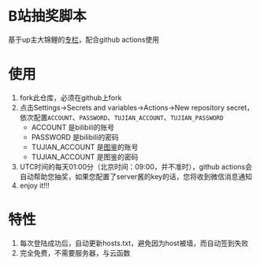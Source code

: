 # B站抽奖脚本

基于up主大锦鲤的[专栏](https://space.bilibili.com/226257459/article)，配合github actions使用

# 使用
1. fork此仓库，必须在github上fork
2. 点击Settings->Secrets and variables->Actions->New repository secret，依次配置`ACCOUNT`、`PASSWORD`、`TUJIAN_ACCOUNT`、`TUJIAN_PASSWORD`
    - ACCOUNT 是bilibili的账号
    - PASSWORD 是bilibili的密码
    - TUJIAN_ACCOUNT 是[图鉴](http://www.ttshitu.com/)的账号
    - TUJIAN_ACCOUNT 是图鉴的密码
3. UTC时间的每天01:00分（北京时间：09:00，并不准时），github actions会自动帮助您抽奖，如果您配置了server酱的key的话，您将收到微信消息通知
4. enjoy it!!!

# 特性

1. 每次登陆成功后，自动更新hosts.txt，避免因为host被墙，而自动签到失败
2. 完全免费，不需要服务器，与云函数
